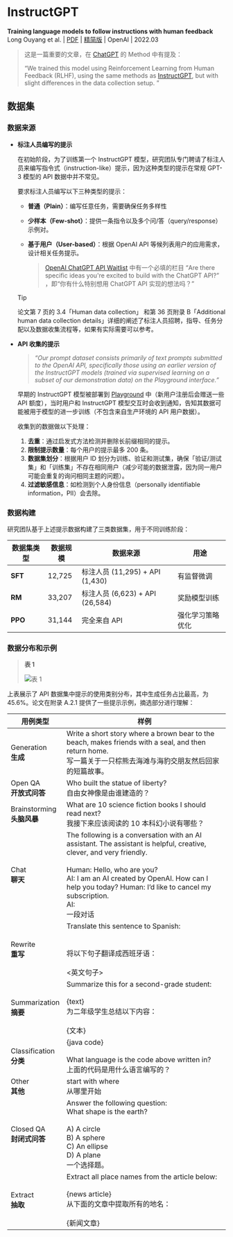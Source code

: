 # InstructGPT

**Training language models to follow instructions with human feedback**
Long Ouyang et al. | [PDF](https://arxiv.org/pdf/2203.02155) | [精简版](https://openai.com/index/instruction-following/) | OpenAI | 2022.03

> 这是一篇重要的文章，在 [ChatGPT](https://openai.com/index/chatgpt/) 的 Method 中有提及：
>
> “We trained this model using Reinforcement Learning from Human Feedback (RLHF), using the same methods as [InstructGPT⁠](https://openai.com/index/instruction-following/), but with slight differences in the data collection setup. ”
>

## 数据集

### 数据来源

- **标注人员编写的提示**

  在初始阶段，为了训练第一个 InstructGPT 模型，研究团队专门聘请了标注人员来编写指令式（instruction-like）提示，因为这种类型的提示在常规 GPT-3 模型的 API 数据中并不常见。

  要求标注人员编写以下三种类型的提示：

  - **普通（Plain）**：编写任意任务，需要确保任务多样性

  - **少样本（Few-shot）**：提供一条指令以及多个问/答（query/response）示例对。

  - **基于用户（User-based）**：根据 OpenAI API 等候列表用户的应用需求，设计相关任务提示。

    > [OpenAI ChatGPT API Waitlist](https://share.hsforms.com/1u4goaXwDRKC9-x9IvKno0A4sk30) 中有一个必填的栏目 “Are there specific ideas you're excited to build with the ChatGPT API?” ，即“你有什么特别想用 ChatGPT API 实现的想法吗？”

  > [!tip]
  >
  > 论文第 7 页的 3.4「Human data collection」 和第 36 页附录 B「Additional human data collection details」详细的阐述了标注人员招聘，指导、任务分配以及数据收集流程等，如果有实际需要可以参考。

- **API 收集的提示**

  > *“Our prompt dataset consists primarily of text prompts submitted to the OpenAI API, specifically those using an earlier version of the InstructGPT models (trained via supervised learning on a subset of our demonstration data) on the Playground interface.”*

  早期的 InstructGPT 模型被部署到 [Playground](https://beta.openai.com/playground) 中（新用户注册后会赠送一些 API 额度），当时用户和 InstructGPT 模型交互时会收到通知，告知其数据可能被用于模型的进一步训练（不包含来自生产环境的 API 用户数据）。

  收集到的数据做以下处理：

  1. **去重**：通过启发式方法检测并删除长前缀相同的提示。
  2. **限制提示数量**：每个用户的提示最多 200 条。
  3. **数据集划分**：根据用户 ID 划分为训练、验证和测试集，确保「验证/测试集」和「训练集」不存在相同用户（减少可能的数据泄露，因为同一用户可能会重复的询问相同主题的问题）。
  4. **过滤敏感信息**：如检测到个人身份信息（personally identifiable information，PII）会去除。

### 数据构建

研究团队基于上述提示数据构建了三类数据集，用于不同训练阶段：

| 数据集类型 | 数据规模 | 数据来源                        | 用途             |
| ---------- | -------- | ------------------------------- | ---------------- |
| **SFT**    | 12,725   | 标注人员 (11,295) + API (1,430) | 有监督微调       |
| **RM**     | 33,207   | 标注人员 (6,623) + API (26,584) | 奖励模型训练     |
| **PPO**    | 31,144   | 完全来自 API                    | 强化学习策略优化 |

### 数据分布和示例

> **表 1**
>
> ![表 1](/Users/home/Downloads/agent/LLM-API-Guide-and-Demos/PaperNotes/assets/image-20250118122308319.png)

上表展示了 API 数据集中提示的使用类别分布，其中生成任务占比最高，为 45.6%。论文在附录 A.2.1 提供了一些提示示例，摘选部分进行理解：

| 用例类型                        | 样例                                                         |
| ------------------------------- | ------------------------------------------------------------ |
| Generation<br />**生成**        | Write a short story where a brown bear to the beach, makes friends with a seal, and then return home.<br />写一篇关于一只棕熊去海滩与海豹交朋友然后回家的短篇故事。 |
| Open QA<br />**开放式问答**     | Who built the statue of liberty?<br />自由女神像是由谁建造的？ |
| Brainstorming<br />**头脑风暴** | What are 10 science fiction books I should read next?<br />我接下来应该阅读的 10 本科幻小说有哪些？ |
| Chat<br />**聊天**              | The following is a conversation with an AI assistant. The assistant is helpful, creative, clever, and very friendly.<br /><br />Human: Hello, who are you?<br/> AI: I am an AI created by OpenAI. How can I help you today? Human: I’d like to cancel my subscription.<br/> AI:<br />一段对话 |
| Rewrite<br />**重写**           | Translate this sentence to Spanish:<br /><br /><English sentence><br />将以下句子翻译成西班牙语：<br /><br /><英文句子> |
| Summarization<br />**摘要**     | Summarize this for a second-grade student:<br /><br />{text}<br />为二年级学生总结以下内容：<br /><br />{文本} |
| Classification<br />**分类**    | {java code}<br /><br />What language is the code above written in?<br />上面的代码是用什么语言编写的？ |
| Other<br />**其他**             | start with where<br />从哪里开始                             |
| Closed QA<br />**封闭式问答**   | Answer the following question:<br />What shape is the earth?<br /><br />A) A circle <br />B) A sphere <br />C) An ellipse <br />D) A plane<br />一个选择题。 |
| Extract<br />**抽取**           | Extract all place names from the article below:<br /><br />{news article}<br />从下面的文章中提取所有的地名：<br /><br />{新闻文章} |
